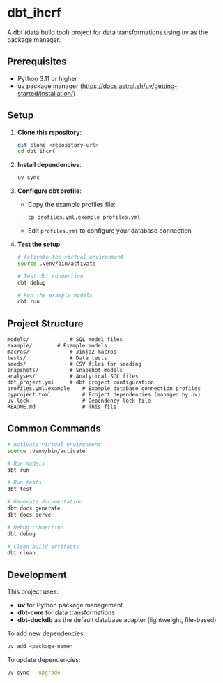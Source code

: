# dbt_ihcrf

A dbt (data build tool) project for data transformations using uv as the package manager.

## Prerequisites

- Python 3.11 or higher
- uv package manager (https://docs.astral.sh/uv/getting-started/installation/)

## Setup

1. **Clone this repository**:
   ```bash
   git clone <repository-url>
   cd dbt_ihcrf
   ```

2. **Install dependencies**:
   ```bash
   uv sync
   ```

3. **Configure dbt profile**:
   - Copy the example profiles file:
     ```bash
     cp profiles.yml.example profiles.yml
     ```
   - Edit `profiles.yml` to configure your database connection

4. **Test the setup**:
   ```bash
   # Activate the virtual environment
   source .venv/bin/activate
   
   # Test dbt connection
   dbt debug
   
   # Run the example models
   dbt run
   ```

## Project Structure

```
models/             # SQL model files
example/        # Example models
macros/             # Jinja2 macros
tests/              # Data tests
seeds/              # CSV files for seeding
snapshots/          # Snapshot models
analyses/           # Analytical SQL files
dbt_project.yml     # dbt project configuration
profiles.yml.example    # Example database connection profiles
pyproject.toml          # Project dependencies (managed by uv)
uv.lock                 # Dependency lock file
README.md               # This file
```

## Common Commands

```bash
# Activate virtual environment
source .venv/bin/activate

# Run models
dbt run

# Run tests
dbt test

# Generate documentation
dbt docs generate
dbt docs serve

# Debug connection
dbt debug

# Clean build artifacts
dbt clean
```

## Development

This project uses:
- **uv** for Python package management
- **dbt-core** for data transformations
- **dbt-duckdb** as the default database adapter (lightweight, file-based)

To add new dependencies:
```bash
uv add <package-name>
```

To update dependencies:
```bash
uv sync --upgrade
```